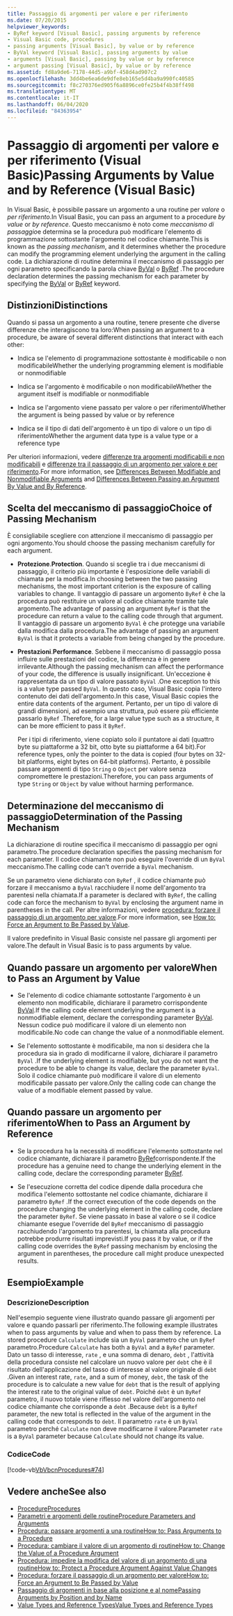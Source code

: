 ```yaml
---
title: Passaggio di argomenti per valore e per riferimento
ms.date: 07/20/2015
helpviewer_keywords:
- ByRef keyword [Visual Basic], passing arguments by reference
- Visual Basic code, procedures
- passing arguments [Visual Basic], by value or by reference
- ByVal keyword [Visual Basic], passing arguments by value
- arguments [Visual Basic], passing by value or by reference
- argument passing [Visual Basic], by value or by reference
ms.assetid: fd8a9de6-7178-44d5-a9bf-458d4ad907c2
ms.openlocfilehash: 3dd4be6ea6de9dfe8eb165e5d4ba9a990fc40585
ms.sourcegitcommit: f8c270376ed905f6a8896ce0fe25b4f4b38ff498
ms.translationtype: MT
ms.contentlocale: it-IT
ms.lasthandoff: 06/04/2020
ms.locfileid: "84363954"
---
```

# <a name="passing-arguments-by-value-and-by-reference-visual-basic"></a><span data-ttu-id="bd9bc-102">Passaggio di argomenti per valore e per riferimento (Visual Basic)</span><span class="sxs-lookup"><span data-stu-id="bd9bc-102">Passing Arguments by Value and by Reference (Visual Basic)</span></span>
<span data-ttu-id="bd9bc-103">In Visual Basic, è possibile passare un argomento a una routine per *valore* o *per riferimento*.</span><span class="sxs-lookup"><span data-stu-id="bd9bc-103">In Visual Basic, you can pass an argument to a procedure *by value* or *by reference*.</span></span> <span data-ttu-id="bd9bc-104">Questo meccanismo è noto come *meccanismo di passaggio*e determina se la procedura può modificare l'elemento di programmazione sottostante l'argomento nel codice chiamante.</span><span class="sxs-lookup"><span data-stu-id="bd9bc-104">This is known as the *passing mechanism*, and it determines whether the procedure can modify the programming element underlying the argument in the calling code.</span></span> <span data-ttu-id="bd9bc-105">La dichiarazione di routine determina il meccanismo di passaggio per ogni parametro specificando la parola chiave [ByVal](../../../language-reference/modifiers/byval.md) o [ByRef](../../../language-reference/modifiers/byref.md) .</span><span class="sxs-lookup"><span data-stu-id="bd9bc-105">The procedure declaration determines the passing mechanism for each parameter by specifying the [ByVal](../../../language-reference/modifiers/byval.md) or [ByRef](../../../language-reference/modifiers/byref.md) keyword.</span></span>  
  
## <a name="distinctions"></a><span data-ttu-id="bd9bc-106">Distinzioni</span><span class="sxs-lookup"><span data-stu-id="bd9bc-106">Distinctions</span></span>  
 <span data-ttu-id="bd9bc-107">Quando si passa un argomento a una routine, tenere presente che diverse differenze che interagiscono tra loro:</span><span class="sxs-lookup"><span data-stu-id="bd9bc-107">When passing an argument to a procedure, be aware of several different distinctions that interact with each other:</span></span>  
  
- <span data-ttu-id="bd9bc-108">Indica se l'elemento di programmazione sottostante è modificabile o non modificabile</span><span class="sxs-lookup"><span data-stu-id="bd9bc-108">Whether the underlying programming element is modifiable or nonmodifiable</span></span>  
  
- <span data-ttu-id="bd9bc-109">Indica se l'argomento è modificabile o non modificabile</span><span class="sxs-lookup"><span data-stu-id="bd9bc-109">Whether the argument itself is modifiable or nonmodifiable</span></span>  
  
- <span data-ttu-id="bd9bc-110">Indica se l'argomento viene passato per valore o per riferimento</span><span class="sxs-lookup"><span data-stu-id="bd9bc-110">Whether the argument is being passed by value or by reference</span></span>  
  
- <span data-ttu-id="bd9bc-111">Indica se il tipo di dati dell'argomento è un tipo di valore o un tipo di riferimento</span><span class="sxs-lookup"><span data-stu-id="bd9bc-111">Whether the argument data type is a value type or a reference type</span></span>  
  
 <span data-ttu-id="bd9bc-112">Per ulteriori informazioni, vedere [differenze tra argomenti modificabili e non modificabili](./differences-between-modifiable-and-nonmodifiable-arguments.md) e [differenze tra il passaggio di un argomento per valore e per riferimento](./differences-between-passing-an-argument-by-value-and-by-reference.md).</span><span class="sxs-lookup"><span data-stu-id="bd9bc-112">For more information, see [Differences Between Modifiable and Nonmodifiable Arguments](./differences-between-modifiable-and-nonmodifiable-arguments.md) and [Differences Between Passing an Argument By Value and By Reference](./differences-between-passing-an-argument-by-value-and-by-reference.md).</span></span>  
  
## <a name="choice-of-passing-mechanism"></a><span data-ttu-id="bd9bc-113">Scelta del meccanismo di passaggio</span><span class="sxs-lookup"><span data-stu-id="bd9bc-113">Choice of Passing Mechanism</span></span>  
 <span data-ttu-id="bd9bc-114">È consigliabile scegliere con attenzione il meccanismo di passaggio per ogni argomento.</span><span class="sxs-lookup"><span data-stu-id="bd9bc-114">You should choose the passing mechanism carefully for each argument.</span></span>  
  
- <span data-ttu-id="bd9bc-115">**Protezione**.</span><span class="sxs-lookup"><span data-stu-id="bd9bc-115">**Protection**.</span></span> <span data-ttu-id="bd9bc-116">Quando si sceglie tra i due meccanismi di passaggio, il criterio più importante è l'esposizione delle variabili di chiamata per la modifica.</span><span class="sxs-lookup"><span data-stu-id="bd9bc-116">In choosing between the two passing mechanisms, the most important criterion is the exposure of calling variables to change.</span></span> <span data-ttu-id="bd9bc-117">Il vantaggio di passare un argomento `ByRef` è che la procedura può restituire un valore al codice chiamante tramite tale argomento.</span><span class="sxs-lookup"><span data-stu-id="bd9bc-117">The advantage of passing an argument `ByRef` is that the procedure can return a value to the calling code through that argument.</span></span> <span data-ttu-id="bd9bc-118">Il vantaggio di passare un argomento `ByVal` è che protegge una variabile dalla modifica dalla procedura.</span><span class="sxs-lookup"><span data-stu-id="bd9bc-118">The advantage of passing an argument `ByVal` is that it protects a variable from being changed by the procedure.</span></span>  
  
- <span data-ttu-id="bd9bc-119">**Prestazioni**.</span><span class="sxs-lookup"><span data-stu-id="bd9bc-119">**Performance**.</span></span> <span data-ttu-id="bd9bc-120">Sebbene il meccanismo di passaggio possa influire sulle prestazioni del codice, la differenza è in genere irrilevante.</span><span class="sxs-lookup"><span data-stu-id="bd9bc-120">Although the passing mechanism can affect the performance of your code, the difference is usually insignificant.</span></span> <span data-ttu-id="bd9bc-121">Un'eccezione è rappresentata da un tipo di valore passato `ByVal` .</span><span class="sxs-lookup"><span data-stu-id="bd9bc-121">One exception to this is a value type passed `ByVal`.</span></span> <span data-ttu-id="bd9bc-122">In questo caso, Visual Basic copia l'intero contenuto dei dati dell'argomento.</span><span class="sxs-lookup"><span data-stu-id="bd9bc-122">In this case, Visual Basic copies the entire data contents of the argument.</span></span> <span data-ttu-id="bd9bc-123">Pertanto, per un tipo di valore di grandi dimensioni, ad esempio una struttura, può essere più efficiente passarlo `ByRef` .</span><span class="sxs-lookup"><span data-stu-id="bd9bc-123">Therefore, for a large value type such as a structure, it can be more efficient to pass it `ByRef`.</span></span>  
  
     <span data-ttu-id="bd9bc-124">Per i tipi di riferimento, viene copiato solo il puntatore ai dati (quattro byte su piattaforme a 32 bit, otto byte su piattaforme a 64 bit).</span><span class="sxs-lookup"><span data-stu-id="bd9bc-124">For reference types, only the pointer to the data is copied (four bytes on 32-bit platforms, eight bytes on 64-bit platforms).</span></span> <span data-ttu-id="bd9bc-125">Pertanto, è possibile passare argomenti di tipo `String` o `Object` per valore senza compromettere le prestazioni.</span><span class="sxs-lookup"><span data-stu-id="bd9bc-125">Therefore, you can pass arguments of type `String` or `Object` by value without harming performance.</span></span>  
  
## <a name="determination-of-the-passing-mechanism"></a><span data-ttu-id="bd9bc-126">Determinazione del meccanismo di passaggio</span><span class="sxs-lookup"><span data-stu-id="bd9bc-126">Determination of the Passing Mechanism</span></span>  
 <span data-ttu-id="bd9bc-127">La dichiarazione di routine specifica il meccanismo di passaggio per ogni parametro.</span><span class="sxs-lookup"><span data-stu-id="bd9bc-127">The procedure declaration specifies the passing mechanism for each parameter.</span></span> <span data-ttu-id="bd9bc-128">Il codice chiamante non può eseguire l'override di un `ByVal` meccanismo.</span><span class="sxs-lookup"><span data-stu-id="bd9bc-128">The calling code can't override a `ByVal` mechanism.</span></span>  
  
 <span data-ttu-id="bd9bc-129">Se un parametro viene dichiarato con `ByRef` , il codice chiamante può forzare il meccanismo a `ByVal` racchiudere il nome dell'argomento tra parentesi nella chiamata.</span><span class="sxs-lookup"><span data-stu-id="bd9bc-129">If a parameter is declared with `ByRef`, the calling code can force the mechanism to `ByVal` by enclosing the argument name in parentheses in the call.</span></span> <span data-ttu-id="bd9bc-130">Per altre informazioni, vedere [procedura: forzare il passaggio di un argomento per valore](./how-to-force-an-argument-to-be-passed-by-value.md).</span><span class="sxs-lookup"><span data-stu-id="bd9bc-130">For more information, see [How to: Force an Argument to Be Passed by Value](./how-to-force-an-argument-to-be-passed-by-value.md).</span></span>  
  
 <span data-ttu-id="bd9bc-131">Il valore predefinito in Visual Basic consiste nel passare gli argomenti per valore.</span><span class="sxs-lookup"><span data-stu-id="bd9bc-131">The default in Visual Basic is to pass arguments by value.</span></span>  
  
## <a name="when-to-pass-an-argument-by-value"></a><span data-ttu-id="bd9bc-132">Quando passare un argomento per valore</span><span class="sxs-lookup"><span data-stu-id="bd9bc-132">When to Pass an Argument by Value</span></span>  
  
- <span data-ttu-id="bd9bc-133">Se l'elemento di codice chiamante sottostante l'argomento è un elemento non modificabile, dichiarare il parametro corrispondente [ByVal](../../../language-reference/modifiers/byval.md).</span><span class="sxs-lookup"><span data-stu-id="bd9bc-133">If the calling code element underlying the argument is a nonmodifiable element, declare the corresponding parameter [ByVal](../../../language-reference/modifiers/byval.md).</span></span> <span data-ttu-id="bd9bc-134">Nessun codice può modificare il valore di un elemento non modificabile.</span><span class="sxs-lookup"><span data-stu-id="bd9bc-134">No code can change the value of a nonmodifiable element.</span></span>  
  
- <span data-ttu-id="bd9bc-135">Se l'elemento sottostante è modificabile, ma non si desidera che la procedura sia in grado di modificarne il valore, dichiarare il parametro `ByVal` .</span><span class="sxs-lookup"><span data-stu-id="bd9bc-135">If the underlying element is modifiable, but you do not want the procedure to be able to change its value, declare the parameter `ByVal`.</span></span> <span data-ttu-id="bd9bc-136">Solo il codice chiamante può modificare il valore di un elemento modificabile passato per valore.</span><span class="sxs-lookup"><span data-stu-id="bd9bc-136">Only the calling code can change the value of a modifiable element passed by value.</span></span>  
  
## <a name="when-to-pass-an-argument-by-reference"></a><span data-ttu-id="bd9bc-137">Quando passare un argomento per riferimento</span><span class="sxs-lookup"><span data-stu-id="bd9bc-137">When to Pass an Argument by Reference</span></span>  
  
- <span data-ttu-id="bd9bc-138">Se la procedura ha la necessità di modificare l'elemento sottostante nel codice chiamante, dichiarare il parametro [ByRef](../../../language-reference/modifiers/byref.md)corrispondente.</span><span class="sxs-lookup"><span data-stu-id="bd9bc-138">If the procedure has a genuine need to change the underlying element in the calling code, declare the corresponding parameter [ByRef](../../../language-reference/modifiers/byref.md).</span></span>  
  
- <span data-ttu-id="bd9bc-139">Se l'esecuzione corretta del codice dipende dalla procedura che modifica l'elemento sottostante nel codice chiamante, dichiarare il parametro `ByRef` .</span><span class="sxs-lookup"><span data-stu-id="bd9bc-139">If the correct execution of the code depends on the procedure changing the underlying element in the calling code, declare the parameter `ByRef`.</span></span> <span data-ttu-id="bd9bc-140">Se viene passato in base al valore o se il codice chiamante esegue l'override del `ByRef` meccanismo di passaggio racchiudendo l'argomento tra parentesi, la chiamata alla procedura potrebbe produrre risultati imprevisti.</span><span class="sxs-lookup"><span data-stu-id="bd9bc-140">If you pass it by value, or if the calling code overrides the `ByRef` passing mechanism by enclosing the argument in parentheses, the procedure call might produce unexpected results.</span></span>  
  
## <a name="example"></a><span data-ttu-id="bd9bc-141">Esempio</span><span class="sxs-lookup"><span data-stu-id="bd9bc-141">Example</span></span>  
  
### <a name="description"></a><span data-ttu-id="bd9bc-142">Descrizione</span><span class="sxs-lookup"><span data-stu-id="bd9bc-142">Description</span></span>  
 <span data-ttu-id="bd9bc-143">Nell'esempio seguente viene illustrato quando passare gli argomenti per valore e quando passarli per riferimento.</span><span class="sxs-lookup"><span data-stu-id="bd9bc-143">The following example illustrates when to pass arguments by value and when to pass them by reference.</span></span> <span data-ttu-id="bd9bc-144">La stored procedure `Calculate` include sia un `ByVal` parametro che un `ByRef` parametro.</span><span class="sxs-lookup"><span data-stu-id="bd9bc-144">Procedure `Calculate` has both a `ByVal` and a `ByRef` parameter.</span></span> <span data-ttu-id="bd9bc-145">Dato un tasso di interesse, `rate` , e una somma di denaro, `debt` , l'attività della procedura consiste nel calcolare un nuovo valore per `debt` che è il risultato dell'applicazione del tasso di interesse al valore originale di `debt` .</span><span class="sxs-lookup"><span data-stu-id="bd9bc-145">Given an interest rate, `rate`, and a sum of money, `debt`, the task of the procedure is to calculate a new value for `debt` that is the result of applying the interest rate to the original value of `debt`.</span></span> <span data-ttu-id="bd9bc-146">Poiché `debt` è un `ByRef` parametro, il nuovo totale viene riflesso nel valore dell'argomento nel codice chiamante che corrisponde a `debt` .</span><span class="sxs-lookup"><span data-stu-id="bd9bc-146">Because `debt` is a `ByRef` parameter, the new total is reflected in the value of the argument in the calling code that corresponds to `debt`.</span></span> <span data-ttu-id="bd9bc-147">Il parametro `rate` è un `ByVal` parametro perché `Calculate` non deve modificarne il valore.</span><span class="sxs-lookup"><span data-stu-id="bd9bc-147">Parameter `rate` is a `ByVal` parameter because `Calculate` should not change its value.</span></span>  
  
### <a name="code"></a><span data-ttu-id="bd9bc-148">Codice</span><span class="sxs-lookup"><span data-stu-id="bd9bc-148">Code</span></span>  
 [!code-vb[VbVbcnProcedures#74](~/samples/snippets/visualbasic/VS_Snippets_VBCSharp/VbVbcnProcedures/VB/Class2.vb#74)]  
  
## <a name="see-also"></a><span data-ttu-id="bd9bc-149">Vedere anche</span><span class="sxs-lookup"><span data-stu-id="bd9bc-149">See also</span></span>

- [<span data-ttu-id="bd9bc-150">Procedure</span><span class="sxs-lookup"><span data-stu-id="bd9bc-150">Procedures</span></span>](./index.md)
- [<span data-ttu-id="bd9bc-151">Parametri e argomenti delle routine</span><span class="sxs-lookup"><span data-stu-id="bd9bc-151">Procedure Parameters and Arguments</span></span>](./procedure-parameters-and-arguments.md)
- [<span data-ttu-id="bd9bc-152">Procedura: passare argomenti a una routine</span><span class="sxs-lookup"><span data-stu-id="bd9bc-152">How to: Pass Arguments to a Procedure</span></span>](./how-to-pass-arguments-to-a-procedure.md)
- [<span data-ttu-id="bd9bc-153">Procedura: cambiare il valore di un argomento di routine</span><span class="sxs-lookup"><span data-stu-id="bd9bc-153">How to: Change the Value of a Procedure Argument</span></span>](./how-to-change-the-value-of-a-procedure-argument.md)
- [<span data-ttu-id="bd9bc-154">Procedura: impedire la modifica del valore di un argomento di una routine</span><span class="sxs-lookup"><span data-stu-id="bd9bc-154">How to: Protect a Procedure Argument Against Value Changes</span></span>](./how-to-protect-a-procedure-argument-against-value-changes.md)
- [<span data-ttu-id="bd9bc-155">Procedura: forzare il passaggio di un argomento per valore</span><span class="sxs-lookup"><span data-stu-id="bd9bc-155">How to: Force an Argument to Be Passed by Value</span></span>](./how-to-force-an-argument-to-be-passed-by-value.md)
- [<span data-ttu-id="bd9bc-156">Passaggio di argomenti in base alla posizione e al nome</span><span class="sxs-lookup"><span data-stu-id="bd9bc-156">Passing Arguments by Position and by Name</span></span>](./passing-arguments-by-position-and-by-name.md)
- [<span data-ttu-id="bd9bc-157">Value Types and Reference Types</span><span class="sxs-lookup"><span data-stu-id="bd9bc-157">Value Types and Reference Types</span></span>](../data-types/value-types-and-reference-types.md)
